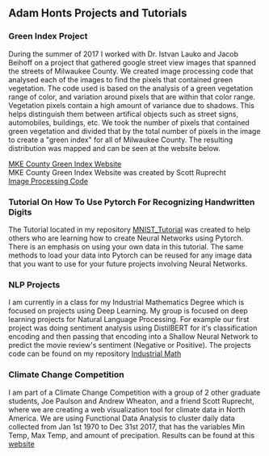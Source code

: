 ## Adam Honts Projects and Tutorials

### Green Index Project

During the summer of 2017 I worked with Dr. Istvan Lauko and Jacob Beihoff on a project that gathered google street view images that spanned the streets of Milwaukee County. We created image processing code that analysed each of the images to find the pixels that contained green vegetation. The code used is based on the analysis of a green vegetation range of color, and variation around pixels that are within that color range. Vegetation pixels contain a high amount of variance due to shadows. This helps distinguish them between artifical objects such as street signs, automobiles, buildings, etc. We took the number of pixels that contained green vegetation and divided that by the total number of pixels in the image to create a "green index" for all of Milwaukee County. The resulting distribution was mapped and can be seen at the website below.

[MKE County Green Index Website](https://mke-green-index.netlify.com/)<br />
MKE County Green Index Website was created by Scott Ruprecht<br />
[Image Processing Code](https://github.com/hadam1993/MKECountyGreenIndex)

### Tutorial On How To Use Pytorch For Recognizing Handwritten Digits

The Tutorial located in my repository [MNIST_Tutorial](https://github.com/hadam1993/MNIST_Tutorial) was created to help others who are learning how to create Neural Networks using Pytorch. There is an emphasis on using your own data in this tutorial. The same methods to load your data into Pytorch can be reused for any image data that you want to use for your future projects involving Neural Networks. 

### NLP Projects

I am currently in a class for my Industrial Mathematics Degree which is focused on projects using Deep Learning. My group is focused on deep learning projects for Natural Language Processing. For example our first project was doing sentiment analysis using DistilBERT for it's classification encoding and then passing that encoding into a Shallow Neural Network to predict the movie review's sentiment (Negative or Positive). The projects code can be found on my repository [Industrial Math](https://github.com/hadam1993/Industrial_Math)

### Climate Change Competition

I am part of a Climate Change Competition with a group of 2 other graduate students, Joe Paulson and Andrew Wheaton, and a friend Scott Ruprecht, where we are creating a web visualization tool for climate data in North America. We are using Functional Data Analysis to cluster daily data collected from Jan 1st 1970 to Dec 31st 2017, that has the variables Min Temp, Max Temp, and amount of precipation. Results can be found at this [website](https://adamhonts.z14.web.core.windows.net/)
